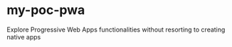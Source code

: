 # my-poc-pwa
Explore Progressive Web Apps functionalities without resorting to creating native apps

